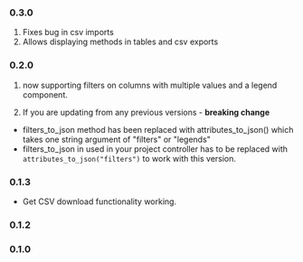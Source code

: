 ### 0.3.0
1. Fixes bug in csv imports
2. Allows displaying methods in tables and csv exports
### 0.2.0
1. now supporting filters on columns with multiple values and a legend component.

2. If you are updating from any previous versions - **breaking change**
- filters_to_json method has been replaced with attributes_to_json() which takes one string argument of "filters" or "legends"
- filters_to_json in used in your project controller has to be replaced with `attributes_to_json("filters")` to work with this version.

### 0.1.3
- Get CSV download functionality working.

### 0.1.2

### 0.1.0